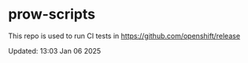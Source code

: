 # prow-scripts

This repo is used to run CI tests in https://github.com/openshift/release

Updated: 13:03 Jan 06 2025
